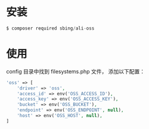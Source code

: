 # 安装

```php
$ composer required sbing/ali-oss
```

# 使用

config 目录中找到 filesystems.php 文件， 添加以下配置：

```php
'oss' => [
    'driver' => 'oss',
    'access_id' => env('OSS_ACCESS_ID'),
    'access_key' => env('OSS_ACCESS_KEY'),
    'bucket' => env('OSS_BUCKET'),
    'endpoint' => env('OSS_ENDPOINT', null),
    'host' => env('OSS_HOST', null),
]
```
